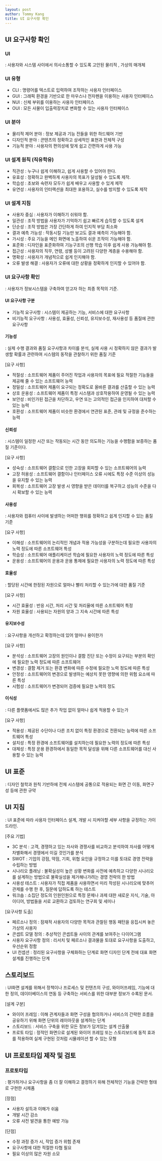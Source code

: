 ```yaml
---
layout: post
author: Tommy Kang
title: UI 요구사항 확인
---
```


## UI 요구사항 확인

### UI
: 사용자와 시스템 사이에서 의사소통할 수 있도록 고안된 물리적 , 가상의 매개체

### UI 유형
- CLI : 명령어를 텍스트로 입력하여 조작하는 사용자 인터페이스
- GUI : 그래픽 환경을 기반으로 한 마우스나 전자펜을 이용하는 사용자 인터페이스
- NUI : 신체 부위를 이용하는 사용자 인터페이스
- OUI : 모든 사물이 입출력장치로 변화할 수 있는 사용자 인터페이스

### UI 분야
- 물리적 제어 분야 : 정보 제공과 기능 전들을 위한 하드웨어 기반
- 디자인적 분야 : 콘텐츠의 정확하고 상세적인 표현과 전체적 구성
- 기능적 분야 : 사용자의 편의성에 맞게 쉽고 간편하게 사용 가능

### UI 설계 원칙 (직유학유) 
- 직관성 : 누구나 쉽게 이해하고, 쉽게 사용할 수 있어야 한다.
- 유효성 : 정확하고 완벽하게 사용자의 목표가 달성될 수 있도록 제작.
- 학습성 : 초보와 숙련자 모두가 쉽게 배우고 사용할 수 있게 제작
- 유연성 : 사용자의 인터랙션을 최대한 포용하고, 실수를 방지할 수 있도록 제작

### UI 설계 지침
- 사용자 중심 : 사용자가 이해하기 쉬워야 함.
- 일관성 : 조작 방법을 사용자가 기억하기 쉽고 빠르게 습득할 수 있도록 설계
- 단순성 : 조작 방법은 가장 간단하게 하여 인지적 부담 최소화
- 결과 예측 가능성 : 작동시킬 기능만 보고도 결과 예측이 가능해야 함.
- 가시성 : 주요 기능을 메인 화면에 노출하여 쉬운 조작이 가능해야 함.
- 표준화 : 디자인을 표준화하여 기능구조의 선행 학습 이후 쉽게 사용 가능해야 함.
- 접근성 : 사용자의 직무, 연령, 성별 등이 고려된 다양한 계층을 수용해야 함.
- 명확성 : 사용자가 개념적으로 쉽게 인지해야 함.
- 오류 발생 해결 : 사용자가 오류에 대한 상황을 정확하게 인지할 수 있어야 함.

### UI 요구사항 확인
: 사용자가 정보시스템을 구축하여 얻고자 하는 최종 목적의 기준.

#### UI 요구사항 구분
- 기능적 요구사항 : 시스템이 제공하는 기능, 서비스에 대한 요구사항
- 비기능적 요구사항 : 사용성, 효율성, 신뢰성, 유지보수성, 재사용성 등 품질에 관한 요구사항

#### 기능성
: 실제 수행 결과와 품질 요구사항과 차이를 분석, 실제 사용 시 정확하지 않은 결과가 발생할 확률과 관련하여 시스템의 동작을 관찰하기 위한 품질 기준

[요구 사항]
- 적절성 : 소프트웨어 제품이 주어진 작업과 사용자의 목표에 필요 적절한 기능들을 제공해 줄 수 있는 소프트웨어 능력
- 정밀성 : 소프트웨어 제품이 요구되는 정확도로 올바른 결과를 산출할 수 있는 능력
- 상호 운용성 : 소프트웨어 제품이 특정 시스템과 상호작용하여 운영될 수 있는 능력
- 보안성 : 비인가된 접근을 차단하고, 우연 또는 고의적인 접근을 인지하여 대처할 수 있는 능력
- 호환성 : 소프트웨어 제품이 비슷한 환경에서 연관된 표준, 관례 및 규정을 준수하는 능력

#### 신뢰성
: 시스템이 일정한 시간 또는 작동되는 시간 동안 의도하는 기능을 수행함을 보증하는 품질 기준이다.

[요구 사항]
- 성숙성 : 소프트웨어 결함으로 인한 고장을 회피할 수 있는 소프트웨어의 능력
- 고장 허용성 : 소프트웨어 결함이나 인터페이스 오류 시에도 특정 수준 이상의 성능을 유지할 수 있는 능력
- 회복성 : 소프트웨어 고장 발생 시 영향을 받은 데이터를 복구하고 성능의 수준을 다시 확보할 수 있는 능력

#### 사용성 
: 사용자와 컴퓨터 사이에 발생하는 어떠한 행위를 정확하고 쉽게 인지할 수 있는 품질 기준

[요구 사항]
- 이해성 : 소프트웨어의 논리적인 개념과 적용 가능성을 구분하는데 필요한 사용자의 노력 정도에 따른 소프트웨어 특성
- 학습성 : 소프트웨어 애플리케이션 학습에 필요한 사용자의 노력 정도에 따른 특성
- 운용성 : 소프트웨어의 운용과 운용 통제에 필요한 사용자의 노력 정도에 따른 특성

#### 효율성 
: 할당된 시간에 한정된 자원으로 얼마나 빨리 처리할 수 있는가에 대한 품질 기준

[요구 사항]
- 시간 효율성 : 반응 시간, 처리 시간 및 처리율에 따른 소프트웨어 특정
- 자원 효율성 : 사용되는 자원의 양과 그 지속 시간에 따른 특성

#### 유지보수성
: 요구사항을 개선하고 확정하는데 있어 얼마나 용이한가

[요구 사항]
- 분석성 : 소프트웨어 고장의 원인이나 결함 진단 또는 수정이 요구되는 부분의 확인에 필요한 노력 정도에 따른 소프트웨어
- 변경성 : 결함 제거 또는 환경 변화에 따른 수정에 필요한 노력 정도에 따른 특성
- 안정성 : 소프트웨어의 변경으로 발생하는 예상치 못한 영향에 의한 위험 요소에 따른 특성
- 시험성 : 소프트웨어가 변경되어 검증에 필요한 노력의 정도 

#### 이식성
: 다른 플랫폼에서도 많은 추가 작업 없이 얼마나 쉽게 적용할 수 있는가

[요구 사항]
- 적용성 : 제공된 수단이나 다른 조치 없이 특정 환경으로 전환되는 능력에 따른 소프트웨어 특성
- 설치성 : 특정 환경에 소프트웨어를 설치하는데 필요한 노력의 정도에 따른 특성
- 대체성 : 특정 운용 환경하에서 동일한 목적 달성을 위해 다른 소프트웨어를 대신 사용할 수 있는 능력


## UI 표준
: 디자인 철학과 원칙 기반하에 전체 시스템에 공통으로 적용되는 화면 간 이동, 화면구성 등에 관한 규약

## UI 지침
: UI 표준에 따라 사용자 인터페이스 설계, 개발 시 지켜야할 세부 사항을 규정하는 가이드라인.

[주요 기법]
- 3C 분석 : 고객, 경쟁하고 있는 자사와 경쟁사를 비교하고 분석하여 자사를 어떻게 차별화해서 경쟁에서 이길 것인가를 분석
- SWOT : 기업의 강점, 약점, 기회, 위협 요인을 규정하고 이를 토대로 경영 전략을 수립하는 방법
- 시나리오 플래닝 : 불확실성이 높은 상황 변화를 사전에 예측하고 다양한 시나리오를 설계하는 방법으로 불확실성을 제거해나가려는 경영 전략의 한 방법
- 사용성 테스트 : 사용자가 직접 제품을 사용하면서 미리 작성된 시나리오에 맞추어 관제를 수행 한 후, 질문에 답하도록 하는 테스트
- 워크숍 : 소집단 정도의 인원인원으로 특정 문제나 과제 대한 새로운 지식, 기술, 아이디어, 방법들을 서로 교환하고 검토하는 연구회 및 세미나

[요구사항 도출]
- 페르소나 정의 : 잠재적 사용자의 다양한 목적과 관찰된 행동 패턴을 응집시켜 놓은 가상의 사용자
- 콘셉트 모델 정의 : 추상적인 콘셉트들 사이의 관계를 보여주는 다이어그램
- 사용자 요구사항 정의 : 리서치 및 페르소나 결과물을 토대로 요구사항을 도출하고, 우선순위 정함 
- UI 컨셉션 : 정리된 요구사항을 구체화하는 단계로 화면 디자인 단계 전에 대표 화면 설계를 진행하는 단계

## 스토리보드
: UI화면 설계를 위해서 정책이나 프로세스 및 컨텐츠의 구성, 와이어프레임, 기능에 대한 정의, 데이터베이스의 연동 등 구축하는 서비스를 위한 대부분 정보가 수록된 문서.

[설계 구분]
- 와이어 프레임 : 이해 관계자들과 화면 구성을 협의하거나 서비스의 간략한 흐름을 공유하기 위해 화면 단위의 레이아웃을 설계하는 단계
- 스토리보드 : 서비스 구축을 위한 모든 정보가 담겨있는 설계 산출물
- 프로토 타입 : 정적인 화면으로 설계된 와이어 프레임 또는 스토리보드에 동적 효과를 적용하여 실제 구현된 것처럼 시뮬레이션 할 수 있는 모형

## UI 프로토타입 제작 및 검토

### 프로토타입
: 평가하거나 요구사항을 좀 더 잘 이해하고 결정하기 위해 전체적인 기능을 간략한 형태로 구현한 시제품

[장점]
- 사용자 설득과 이해가 쉬움
- 개발 시간 감소
- 오류 사전 발견을 통한 예방 가능

[단점]
- 수정 과정 증가 시, 작업 증가 위험 존재
- 요구사항에 대한 적절한 타협 필요
- 필요 이상의 많은 자원 소모


